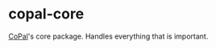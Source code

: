 # copal-core

[CoPal](https://github.com/FunkMonkey/copal)'s core package. Handles everything that is important.
